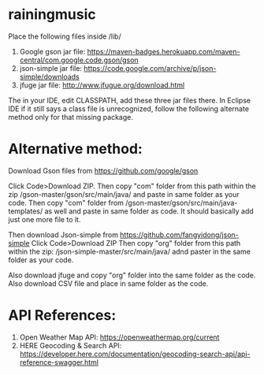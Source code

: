 # rainingmusic

Place the following files inside /lib/

1. Google gson jar file: https://maven-badges.herokuapp.com/maven-central/com.google.code.gson/gson
2. json-simple jar file: https://code.google.com/archive/p/json-simple/downloads
3. jfuge jar file: http://www.jfugue.org/download.html

The in your IDE, edit CLASSPATH, add these three jar files there. In Eclipse IDE if it still says a class file is unrecognized, follow the following alternate method only for that missing package.

Alternative method:
===================

Download Gson files from 
https://github.com/google/gson

Click Code>Download ZIP.
Then copy "com" folder from this path within the zip
/gson-master/gson/src/main/java/
and paste in same folder as your code.
Then copy "com" folder from 
/gson-master/gson/src/main/java-templates/
as well and paste in same folder as code. It should basically add just one more file to it.

Then download Json-simple from
https://github.com/fangyidong/json-simple
Click Code>Download ZIP
Then copy "org" folder from this path within the zip:
/json-simple-master/src/main/java/
adnd paster in the same folder as your code.

Also download jfuge and copy "org" folder into the same folder as the code.
Also download CSV file and place in same folder as the code.

API References:
===================

1. Open Weather Map API: https://openweathermap.org/current
2. HERE Geocoding & Search API: https://developer.here.com/documentation/geocoding-search-api/api-reference-swagger.html 
